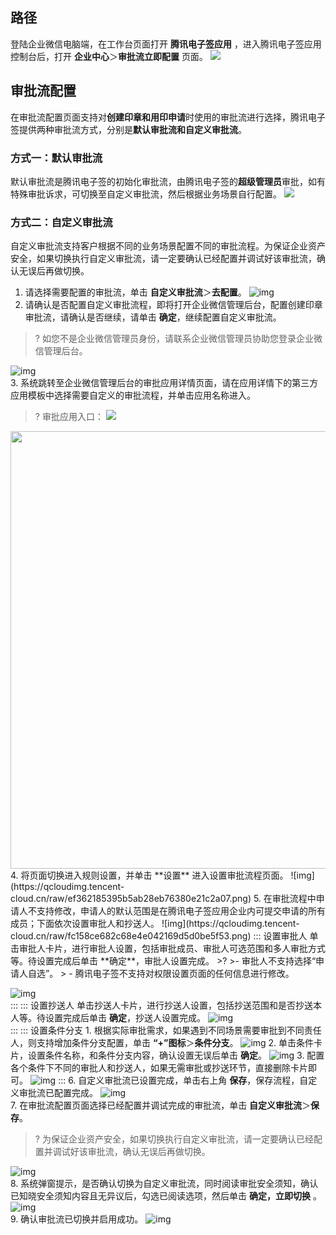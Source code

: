 ## 路径
登陆企业微信电脑端，在工作台页面打开 **腾讯电子签应用** ，进入腾讯电子签应用控制台后，打开 **企业中心**＞**审批流立即配置** 页面。
![](https://qcloudimg.tencent-cloud.cn/raw/c2439541149f698aaf5722c268f81eeb.png)       



## 审批流配置
在审批流配置页面支持对**创建印章和用印申请**时使用的审批流进行选择，腾讯电子签提供两种审批流方式，分别是**默认审批流和自定义审批流**。

### 方式一：默认审批流
默认审批流是腾讯电子签的初始化审批流，由腾讯电子签的**超级管理员**审批，如有特殊审批诉求，可切换至自定义审批流，然后根据业务场景自行配置。
![](https://qcloudimg.tencent-cloud.cn/raw/7182eb51c141357122d90293a9c6c8de.png)       


### 方式二：自定义审批流
自定义审批流支持客户根据不同的业务场景配置不同的审批流程。为保证企业资产安全，如果切换执行自定义审批流，请一定要确认已经配置并调试好该审批流，确认无误后再做切换。
1. 请选择需要配置的审批流，单击 **自定义审批流**＞**去配置**。
![img](https://qcloudimg.tencent-cloud.cn/raw/713295a24a60baea6fdba84ba3af3d77.png)        
2. 请确认是否配置自定义审批流程，即将打开企业微信管理后台，配置创建印章审批流，请确认是否继续，请单击 **确定**，继续配置自定义审批流。
>? 如您不是企业微信管理员身份，请联系企业微信管理员协助您登录企业微信管理后台。

 ![img](https://qcloudimg.tencent-cloud.cn/raw/781684bdf50f25f741562820c2455a71.png)        
3. 系统跳转至企业微信管理后台的审批应用详情页面，请在应用详情下的第三方应用模板中选择需要自定义的审批流程，并单击应用名称进入。
>? 审批应用入口：
> ![](https://qcloudimg.tencent-cloud.cn/raw/8ddeb3e2156cfa447c5a2086e8ea5427.png)      

 <img style="width:700px; max-width: inherit;" src="https://qcloudimg.tencent-cloud.cn/raw/3bc337a794a2e292dbf6faf18b52be95.png" />   
4. 将页面切换进入规则设置，并单击 **设置** 进入设置审批流程页面。
![img](https://qcloudimg.tencent-cloud.cn/raw/ef362185395b5ab28eb76380e21c2a07.png)        
5. 在审批流程中申请人不支持修改，申请人的默认范围是在腾讯电子签应用企业内可提交申请的所有成员；下面依次设置审批人和抄送人。
![img](https://qcloudimg.tencent-cloud.cn/raw/fc158ce682c68e4e042169d5d0be5f53.png)        
<dx-tabs>
::: 设置审批人
单击审批人卡片，进行审批人设置，包括审批成员、审批人可选范围和多人审批方式等。待设置完成后单击 **确定**，审批人设置完成。
>? 
>- 审批人不支持选择“申请人自选”。
> - 腾讯电子签不支持对权限设置页面的任何信息进行修改。

![img](https://qcloudimg.tencent-cloud.cn/raw/ae3268fd2a62373e0b866bdcbd719136.png)        
:::
::: 设置抄送人
单击抄送人卡片，进行抄送人设置，包括抄送范围和是否抄送本人等。待设置完成后单击 **确定**，抄送人设置完成。
![img](https://qcloudimg.tencent-cloud.cn/raw/b6a10ba7be2c7e875b60b6142043b01a.png)       
:::
::: 设置条件分支
     1. 根据实际审批需求，如果遇到不同场景需要审批到不同责任人，则支持增加条件分支配置，单击 **“+”图标**＞**条件分支**。
  ![img](https://qcloudimg.tencent-cloud.cn/raw/b244ec361e44fb5ecf2939673d0dd9e0.png)
     2. 单击条件卡片，设置条件名称，和条件分支内容，确认设置无误后单击 **确定**。
  ![img](https://qcloudimg.tencent-cloud.cn/raw/36fce30015d9db6009f66e7702e7da19.png)
     3. 配置各个条件下不同的审批人和抄送人，如果无需审批或抄送环节，直接删除卡片即可。
  ![img](https://qcloudimg.tencent-cloud.cn/raw/5a9549501b32af97c5fe8e83e40eb8a3.png)
:::
</dx-tabs>
6. 自定义审批流已设置完成，单击右上角 **保存**，保存流程，自定义审批流已配置完成。
![img](https://qcloudimg.tencent-cloud.cn/raw/c7c7c06cb7ef21aac5ed4cb0b4201a9c.png)        
7. 在审批流配置页面选择已经配置并调试完成的审批流，单击 **自定义审批流**＞**保存**。
>? 为保证企业资产安全，如果切换执行自定义审批流，请一定要确认已经配置并调试好该审批流，确认无误后再做切换。

 ![img](https://qcloudimg.tencent-cloud.cn/raw/65c930764f2c431b9301ae0248cfeeba.png)        
8. 系统弹窗提示，是否确认切换为自定义审批流，同时阅读审批安全须知，确认已知晓安全须知内容且无异议后，勾选已阅读选项，然后单击 **确定，立即切换** 。
![img](https://qcloudimg.tencent-cloud.cn/raw/7cadaa9e3551cbb670d09ebcd7a8b86c.png)        
9. 确认审批流已切换并启用成功。
![img](https://qcloudimg.tencent-cloud.cn/raw/ba9a2cc3f31f94de615966edec1d53b5.png)        
